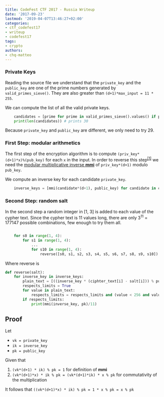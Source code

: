 ```yaml
---
title: CodeFest CTF 2017 - Russia Writeup
date: '2017-09-23'
lastmod: '2019-04-07T13:46:27+02:00'
categories:
- ctf_codefest17
- writeup
- codefest17
tags:
- crypto
authors:
- chq-matteo
---
```


### Private Keys

Reading the source file we understand that the `private_key` and the `public_key` are one of the prime numbers generated by `valid_primes_sieve()`. They are also greater than `(d+1)*max_input = 11 * 255`.

We can compute the list of all the valid private keys.

```python
    candidates = [prime for prime in valid_primes_sieve().values() if prime > (d+1)*max_input]
    print(len(candidates)) # prints 30
```

Because `private_key` and `public_key` are different, we only need to try 29.

### First Step: modular arithmetics

The first step of the encryption algorithm is to compute ```(priv_key*(d+1)*x)%(pub_key)``` for each `x` in the input.
In order to reverse this step<sup>[[1]](#proof)</sup> we need the [modular multiplicative inverse **mmi**](https://en.wikipedia.org/wiki/Modular_multiplicative_inverse) of `priv_key*(d+1)` modulo `pub_key`.

We compute an inverse key for each candidate `private_key`.
```python
    inverse_keys = [mmi(candidate*(d+1), public_key) for candidate in candidates if candidate != public_key]
```

### Second Step: random salt

In the second step a random integer in [1, 3] is added to each value of the cypher text.
Since the cypher text is 11 values long, there are only 3<sup>11</sup> = 177147 possible combinations, few enough to try them all.

```python

    for s0 in range(1, 4):
        for s1 in range(1, 4):
            ...
            for s10 in range(1, 4):
                reverse([s0, s1, s2, s3, s4, s5, s6, s7, s8, s9, s10])

```


Where reverse is

```python
def reverse(salt):
    for inverse_key in inverse_keys:
        plain_text = [((inverse_key * (ciphter_text[i] - salt[i])) % public_key) for i in range(len(cipher_text))]
        respects_limits = True
        for value in plain_text:
            respects_limits = respects_limits and (value < 256 and value >= 2)
        if respects_limits:
            print(mmi(inverse_key, pk)/11)
```


## Proof

Let
- `vk = private_key`
- `ik = inverse_key`
- `pk = public_key`

Given that
1. `(vk*(d+1) * ik) % pk = 1` for definition of **mmi**
2. `(vk*(d+1)*x) * ik % pk = (vk*(d+1)*ik) * x % pk` for commutativity of the multiplication

It follows that `((vk*(d+1)*x) * ik) % pk = 1 * x % pk = x % pk`
